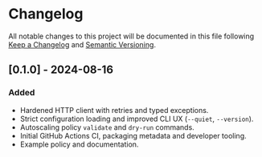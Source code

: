 # Changelog

All notable changes to this project will be documented in this file following
[Keep a Changelog](https://keepachangelog.com/) and [Semantic Versioning](https://semver.org/).

## [0.1.0] - 2024-08-16
### Added
- Hardened HTTP client with retries and typed exceptions.
- Strict configuration loading and improved CLI UX (`--quiet`, `--version`).
- Autoscaling policy `validate` and `dry-run` commands.
- Initial GitHub Actions CI, packaging metadata and developer tooling.
- Example policy and documentation.
